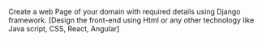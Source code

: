 Create a web Page of your domain with required details using Django framework.
[Design the front-end using Html or any other technology like Java script, CSS, React, Angular]
